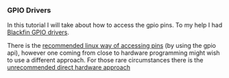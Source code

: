 ### GPIO Drivers

In this tutorial I will take about how to access the gpio pins. To my help I had [Blackfin GPIO drivers](http://blackfin.uclinux.org/doku.php?id=gpio).

There is the [recommended linux way of accessing pins](gpioblink_safe/README.md) (by using the gpio api), however one coming from close to hardware programming might wish to use a different approach.
For those rare circumstances there is the [unrecommended direct hardware approach](gpioblink_unsafe/README.md)


